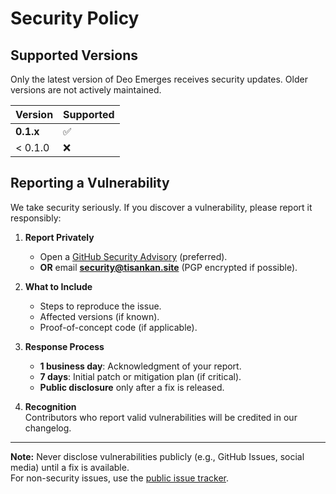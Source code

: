 # Security Policy  

## Supported Versions  
Only the latest version of Deo Emerges receives security updates. Older versions are not actively maintained.  

| Version   | Supported          |  
| --------- | ------------------ |  
| **0.1.x** | :white_check_mark: |  
| < 0.1.0   | :x:                |  

## Reporting a Vulnerability  
We take security seriously. If you discover a vulnerability, please report it responsibly:  

1. **Report Privately**  
   - Open a [GitHub Security Advisory](https://github.com/Tisankan/deo_emerges/security/advisories) (preferred).  
   - **OR** email **security@tisankan.site** (PGP encrypted if possible).  

2. **What to Include**  
   - Steps to reproduce the issue.  
   - Affected versions (if known).  
   - Proof-of-concept code (if applicable).  

3. **Response Process**  
   - **1 business day**: Acknowledgment of your report.  
   - **7 days**: Initial patch or mitigation plan (if critical).  
   - **Public disclosure** only after a fix is released.  

4. **Recognition**  
   Contributors who report valid vulnerabilities will be credited in our changelog.  

---

**Note:** Never disclose vulnerabilities publicly (e.g., GitHub Issues, social media) until a fix is available.  
For non-security issues, use the [public issue tracker](https://github.com/Tisankan/deo_emerges/issues).  

